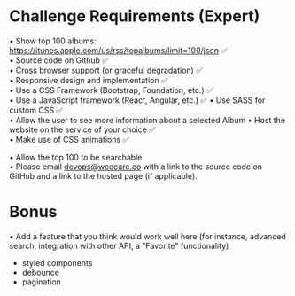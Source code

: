 # Challenge Requirements (Expert)  

• Show top 100 albums: https://itunes.apple.com/us/rss/topalbums/limit=100/json ✅  
• Source code on Github ✅  
• Cross browser support (or graceful degradation) ✅  
• Responsive design and implementation ✅  
• Use a CSS Framework (Bootstrap, Foundation, etc.) ✅  
• Use a JavaScript framework (React, Angular, etc.) ✅ 
• Use SASS for custom CSS ✅  
• Allow the user to see more information about a selected Album • Host the website on the service of your choice ✅  
• Make use of CSS animations ✅  
 
• Allow the top 100 to be searchable  
• Please email devops@weecare.co with a link to the source code on GitHub and a link to the hosted page (if applicable).  

# Bonus  

• Add a feature that you think would work well here (for instance, advanced search, integration with other API, a "Favorite" functionality) 


- styled components
- debounce
- pagination